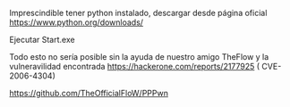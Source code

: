 Imprescindible tener python instalado, descargar desde página oficial
https://www.python.org/downloads/

Ejecutar Start.exe 


Todo esto no sería posible sin la ayuda de nuestro amigo
TheFlow y la vulneravilidad encontrada https://hackerone.com/reports/2177925 ( CVE-2006-4304)

https://github.com/TheOfficialFloW/PPPwn
